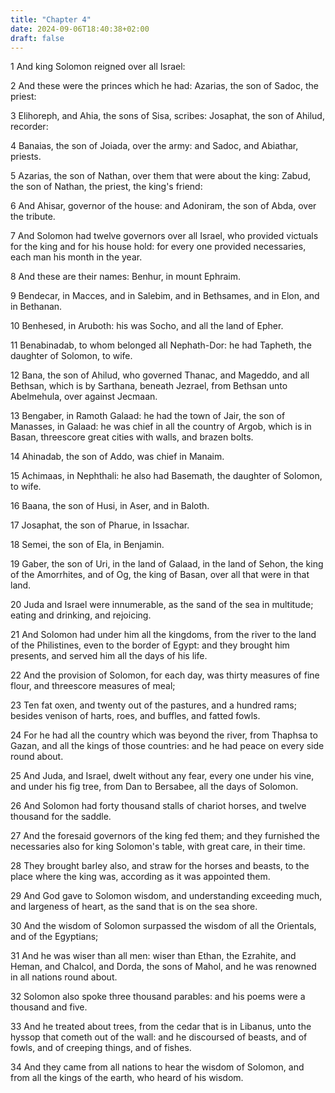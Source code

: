 ```yaml
---
title: "Chapter 4"
date: 2024-09-06T18:40:38+02:00
draft: false
---
```




1 And king Solomon reigned over all Israel:

2 And these were the princes which he had: Azarias, the son of Sadoc, the priest:

3 Elihoreph, and Ahia, the sons of Sisa, scribes: Josaphat, the son of Ahilud, recorder:

4 Banaias, the son of Joiada, over the army: and Sadoc, and Abiathar, priests.

5 Azarias, the son of Nathan, over them that were about the king: Zabud, the son of Nathan, the priest, the king's friend:

6 And Ahisar, governor of the house: and Adoniram, the son of Abda, over the tribute.

7 And Solomon had twelve governors over all Israel, who provided victuals for the king and for his house hold: for every one provided necessaries, each man his month in the year.

8 And these are their names: Benhur, in mount Ephraim.

9 Bendecar, in Macces, and in Salebim, and in Bethsames, and in Elon, and in Bethanan.

10 Benhesed, in Aruboth: his was Socho, and all the land of Epher.

11 Benabinadab, to whom belonged all Nephath-Dor: he had Tapheth, the daughter of Solomon, to wife.

12 Bana, the son of Ahilud, who governed Thanac, and Mageddo, and all Bethsan, which is by Sarthana, beneath Jezrael, from Bethsan unto Abelmehula, over against Jecmaan.

13 Bengaber, in Ramoth Galaad: he had the town of Jair, the son of Manasses, in Galaad: he was chief in all the country of Argob, which is in Basan, threescore great cities with walls, and brazen bolts.

14 Ahinadab, the son of Addo, was chief in Manaim.

15 Achimaas, in Nephthali: he also had Basemath, the daughter of Solomon, to wife.

16 Baana, the son of Husi, in Aser, and in Baloth.

17 Josaphat, the son of Pharue, in Issachar.

18 Semei, the son of Ela, in Benjamin.

19 Gaber, the son of Uri, in the land of Galaad, in the land of Sehon, the king of the Amorrhites, and of Og, the king of Basan, over all that were in that land.

20 Juda and Israel were innumerable, as the sand of the sea in multitude; eating and drinking, and rejoicing.

21 And Solomon had under him all the kingdoms, from the river to the land of the Philistines, even to the border of Egypt: and they brought him presents, and served him all the days of his life.

22 And the provision of Solomon, for each day, was thirty measures of fine flour, and threescore measures of meal;

23 Ten fat oxen, and twenty out of the pastures, and a hundred rams; besides venison of harts, roes, and buffles, and fatted fowls.

24 For he had all the country which was beyond the river, from Thaphsa to Gazan, and all the kings of those countries: and he had peace on every side round about.

25 And Juda, and Israel, dwelt without any fear, every one under his vine, and under his fig tree, from Dan to Bersabee, all the days of Solomon.

26 And Solomon had forty thousand stalls of chariot horses, and twelve thousand for the saddle.

27 And the foresaid governors of the king fed them; and they furnished the necessaries also for king Solomon's table, with great care, in their time.

28 They brought barley also, and straw for the horses and beasts, to the place where the king was, according as it was appointed them.

29 And God gave to Solomon wisdom, and understanding exceeding much, and largeness of heart, as the sand that is on the sea shore.

30 And the wisdom of Solomon surpassed the wisdom of all the Orientals, and of the Egyptians;

31 And he was wiser than all men: wiser than Ethan, the Ezrahite, and Heman, and Chalcol, and Dorda, the sons of Mahol, and he was renowned in all nations round about.

32 Solomon also spoke three thousand parables: and his poems were a thousand and five.

33 And he treated about trees, from the cedar that is in Libanus, unto the hyssop that cometh out of the wall: and he discoursed of beasts, and of fowls, and of creeping things, and of fishes.

34 And they came from all nations to hear the wisdom of Solomon, and from all the kings of the earth, who heard of his wisdom.

